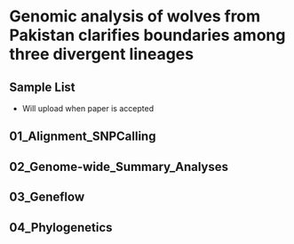 # Genomic analysis of wolves from Pakistan clarifies boundaries among three divergent lineages

## Sample List 
- Will upload when paper is accepted

## 01_Alignment_SNPCalling

## 02_Genome-wide_Summary_Analyses

## 03_Geneflow

## 04_Phylogenetics
